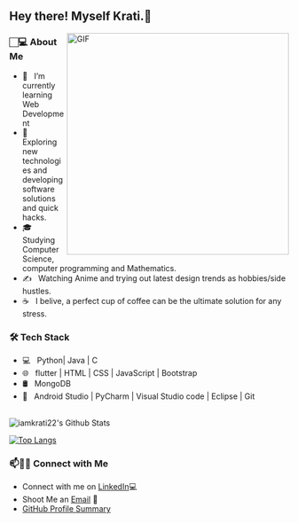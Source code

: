 <h2> Hey there! Myself Krati.👋</h2>
<img align="right" alt="GIF" src="https://media.giphy.com/media/xT39CV47COkGPZO3HG/giphy.gif" width="400"/>

<h3> 🏻‍💻 About Me </h3>

- 🔭 &nbsp; I’m currently learning Web Development
- 🤔 &nbsp; Exploring new technologies and developing software solutions and quick hacks.
- 🎓 &nbsp; Studying Computer Science, computer programming and Mathematics.
- ✍️ &nbsp; Watching Anime and trying out latest design trends as hobbies/side hustles.
- ☕ &nbsp; I belive, a perfect cup of coffee can be the ultimate solution for any stress. 

<h3>🛠 Tech Stack</h3>

- 💻 &nbsp; Python| Java | C 
- 🌐 &nbsp;  flutter | HTML | CSS | JavaScript | Bootstrap 
- 🛢 &nbsp; MongoDB
- 🔧 &nbsp; Android Studio | PyCharm | Visual Studio code | Eclipse | Git


<br>

<img align="center" src="https://github-readme-stats.vercel.app/api?username=iamkrati22&include_all_commits=true&count_private=true&show_icons=true&line_height=20&title_color=7A7ADB&icon_color=2234AE&text_color=D3D3D3&bg_color=0,000000,130F40" alt="iamkrati22's Github Stats">

</br>

[![Top Langs](https://github-readme-stats.vercel.app/api/top-langs/?username=iamkrati22&layout=compact&text_color=daf7dc&bg_color=151515)](https://github.com/iamkrati22/github-readme-stats)




### 📫🤝🏻 Connect with Me

 - Connect with me on [LinkedIn](https://www.linkedin.com/in/iamkrati22/)💻
 - Shoot Me an [Email](mailto:iamkrati22@gmail.com) 💌
 - [GitHub Profile Summary](https://profile-summary-for-github.com/user/iamkrati22)

